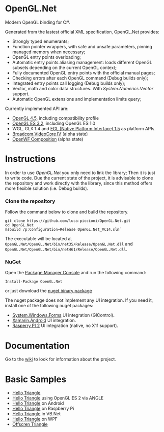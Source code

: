 # OpenGL.Net

Modern OpenGL binding for C#.

Generated from the lastest official XML specification, OpenGL.Net provides:
- Strongly typed enumerants;
- Function pointer wrappers, with safe and unsafe parameters, pinning managed memory when necessary;
- OpenGL entry points overloading;
- Automatic entry points aliasing management: loads different OpenGL subsets depending on the current OpenGL context;
- Fully documented OpenGL entry points with the official manual pages;
- Checking errors after each OpenGL command (Debug builds only);
- Integrated entry points call logging (Debug builds only);
- Vector, math and color data structures. With _System.Numerics.Vector_ support.
- Automatic OpenGL extensions and implementation limits query;

Currently implemented API are:
- [OpenGL 4.5](https://www.opengl.org/registry/), including compatibility profile
- [OpenGL ES 3.2](https://www.khronos.org/registry/gles/), including OpenGL ES 1.0
- WGL, GLX 1.4 and [EGL (Native Platform Interface) 1.5](https://www.khronos.org/registry/egl/) as platform APIs.
- [Broadcom VideoCore IV](http://elinux.org/Raspberry_Pi_VideoCore_APIs) (alpha state)
- [OpenWF Composition](https://www.khronos.org/openwf/) (alpha state)

# Instructions

In order to use _OpenGL.Net_ you only need to link the library; Then it is just to write code.
Due the current state of the project, it is advisable to clone the repository and work directly with the library, since this method offers more flexible solution (i.e. Debug builds).

### Clone the repository

Follow the command below to clone and build the repository.

    git clone https://github.com/luca-piccioni/OpenGL.Net.git
    cd OpenGL.Net
    msbuild /p:Configuration=Release OpenGL.Net_VC14.sln`

The executable will be located at `OpenGL.Net/OpenGL.Net/bin/net35/Release/OpenGL.Net.dll` and `OpenGL.Net/OpenGL.Net/bin/net461/Release/OpenGL.Net.dll`.

### NuGet

Open the [Package Manager Console](https://docs.nuget.org/consume/package-manager-console) and run the following command:

    Install-Package OpenGL.Net

or just download the [nuget binary package](https://www.nuget.org/packages/OpenGL.Net/)

The nuget package does not implement any UI integration. If you need it, install one of the following nuget packages:
- [System.Windows.Forms](https://www.nuget.org/packages/OpenGL.Net.WinForms/) UI integration (GlControl).
- [Xamarin.Android](https://www.nuget.org/packages/OpenGL.Net.Xamarin.Android/) UI integration.
- [Rasperry PI 2](https://www.nuget.org/packages/OpenGL.Net.VideoCore/) UI integration (native, no X11 support).

# Documentation

Go to the [wiki](https://github.com/luca-piccioni/OpenGL.Net/wiki) to look for information about the project.

# Basic Samples

- [Hello Triangle](https://github.com/luca-piccioni/OpenGL.Net/tree/master/Samples/HelloTriangle)
- [Hello Triangle](https://github.com/luca-piccioni/OpenGL.Net/tree/master/Samples/HelloTriangle.ANGLE) using OpenGL ES 2 via ANGLE
- [Hello Triangle](https://github.com/luca-piccioni/OpenGL.Net/tree/master/Samples/HelloTriangle.Xamarin.Android) on Android
- [Hello Triangle](https://github.com/luca-piccioni/OpenGL.Net/tree/master/Samples/HelloTriangle.VideoCore) on Raspberry Pi
- [Hello Triangle](https://github.com/luca-piccioni/OpenGL.Net/tree/master/Samples/HelloTriangle.VB) in VB.Net
- [Hello Triangle](https://github.com/luca-piccioni/OpenGL.Net/tree/master/Samples/HelloTriangle.WPF) on WPF
- [Offscren Triangle](https://github.com/luca-piccioni/OpenGL.Net/tree/master/Samples/OffscreenTriangle)



